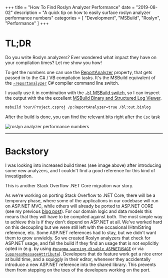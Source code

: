 +++
title = "How To Find Roslyn Analyzer Performance"
date = "2019-08-02"
description = "A quick tip on how to easily surface roslyn analyzer performance numbers"
categories = [ "Development", "MSBuild", "Roslyn", "Performance" ]
+++

# TL;DR

Do you write Roslyn analyzers? Ever wondered what impact they have on your compilation times? Let me show you how!

To get the numbers one can use the [ReportAnalyzer](https://github.com/microsoft/msbuild/blob/vs16.0/src/Tasks/Microsoft.CSharp.CurrentVersion.targets#L286) property, that gets passed in to the C# / VB compilation tasks.
It's the MSBuild equivalent of the [`-reportanalyzer`](https://docs.microsoft.com/en-us/dotnet/csharp/language-reference/compiler-options/listed-alphabetically) C# compiler command line switch.

I usually use it in combination with the [`-bl` MSBuild switch](https://github.com/Microsoft/msbuild/blob/master/documentation/wiki/Binary-Log.md), so I can inspect the output with the the excellent [MSBuild Binary and Structured Log Viewer](http://www.msbuildlog.com/).

```bash
msbuild Your/Project.csproj /p:ReportAnalyzer=true /bl:out.binlog
```

After the build is done, you can find the relevant bits right after the `Csc` task

![roslyn analyzer performance numbers](https://i.stack.imgur.com/TN04A.png)

----

# Backstory

I was looking into increased build times (see image above) after introducing some new analyzers, and I couldn't find a good reference for this kind of investigation.

This is another Stack Overflow .NET Core migration war story.

As we're working on porting Stack Overflow to .NET Core, there will be a temporary phase, where some of the applications in our codebase will run on ASP.NET MVC, while others will already be ported to ASP.NET CORE (see my previous [blog post](https://m0sa.net/posts/2019-02-msbuild-global-properties-defineconstants/)).
For our domain logic and data models this means that they will have to be compiled against both.
The most simple way to achieve this is if they don't depend on ASP.NET at all.
We've worked hard on this decoupling but we were still left with the occasional IHtmlString reference, etc.
Some ASP.NET references had to stay, but we didn't want them to grow unwieldy.
So we created Roslyn analyzers that check for ASP.NET usage, and fail the build if they find an usage that is not explicitly opted in (e.g. by using [`#pragma warning disable ASPNETUSAGE`](https://docs.microsoft.com/en-us/dotnet/csharp/language-reference/preprocessor-directives/preprocessor-pragma-warning) or via [`SuppressMessageAttribute`](https://docs.microsoft.com/en-us/dotnet/api/system.diagnostics.codeanalysis.suppressmessageattribute)).
Developers that do feature work get a nice error at build time, and a squiggly in their editor, whenever they accidentally introduce a new ASP.NET reference into the shared library.
This prevents them from stepping on the toes of the developers working on the port.

